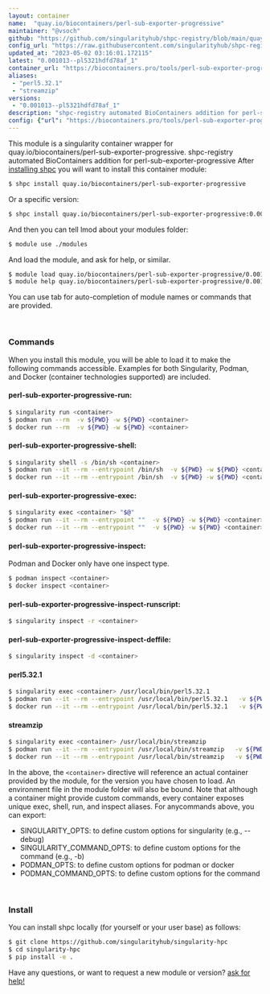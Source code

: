 ```yaml
---
layout: container
name:  "quay.io/biocontainers/perl-sub-exporter-progressive"
maintainer: "@vsoch"
github: "https://github.com/singularityhub/shpc-registry/blob/main/quay.io/biocontainers/perl-sub-exporter-progressive/container.yaml"
config_url: "https://raw.githubusercontent.com/singularityhub/shpc-registry/main/quay.io/biocontainers/perl-sub-exporter-progressive/container.yaml"
updated_at: "2023-05-02 03:16:01.172115"
latest: "0.001013--pl5321hdfd78af_1"
container_url: "https://biocontainers.pro/tools/perl-sub-exporter-progressive"
aliases:
 - "perl5.32.1"
 - "streamzip"
versions:
 - "0.001013--pl5321hdfd78af_1"
description: "shpc-registry automated BioContainers addition for perl-sub-exporter-progressive"
config: {"url": "https://biocontainers.pro/tools/perl-sub-exporter-progressive", "maintainer": "@vsoch", "description": "shpc-registry automated BioContainers addition for perl-sub-exporter-progressive", "latest": {"0.001013--pl5321hdfd78af_1": "sha256:96904b505f75355070c005cee752e450dea4e07533f51a3ded845eb8f0058220"}, "tags": {"0.001013--pl5321hdfd78af_1": "sha256:96904b505f75355070c005cee752e450dea4e07533f51a3ded845eb8f0058220"}, "docker": "quay.io/biocontainers/perl-sub-exporter-progressive", "aliases": {"perl5.32.1": "/usr/local/bin/perl5.32.1", "streamzip": "/usr/local/bin/streamzip"}}
---
```


This module is a singularity container wrapper for quay.io/biocontainers/perl-sub-exporter-progressive.
shpc-registry automated BioContainers addition for perl-sub-exporter-progressive
After [installing shpc](#install) you will want to install this container module:


```bash
$ shpc install quay.io/biocontainers/perl-sub-exporter-progressive
```

Or a specific version:

```bash
$ shpc install quay.io/biocontainers/perl-sub-exporter-progressive:0.001013--pl5321hdfd78af_1
```

And then you can tell lmod about your modules folder:

```bash
$ module use ./modules
```

And load the module, and ask for help, or similar.

```bash
$ module load quay.io/biocontainers/perl-sub-exporter-progressive/0.001013--pl5321hdfd78af_1
$ module help quay.io/biocontainers/perl-sub-exporter-progressive/0.001013--pl5321hdfd78af_1
```

You can use tab for auto-completion of module names or commands that are provided.

<br>

### Commands

When you install this module, you will be able to load it to make the following commands accessible.
Examples for both Singularity, Podman, and Docker (container technologies supported) are included.

#### perl-sub-exporter-progressive-run:

```bash
$ singularity run <container>
$ podman run --rm  -v ${PWD} -w ${PWD} <container>
$ docker run --rm  -v ${PWD} -w ${PWD} <container>
```

#### perl-sub-exporter-progressive-shell:

```bash
$ singularity shell -s /bin/sh <container>
$ podman run --it --rm --entrypoint /bin/sh  -v ${PWD} -w ${PWD} <container>
$ docker run --it --rm --entrypoint /bin/sh  -v ${PWD} -w ${PWD} <container>
```

#### perl-sub-exporter-progressive-exec:

```bash
$ singularity exec <container> "$@"
$ podman run --it --rm --entrypoint ""  -v ${PWD} -w ${PWD} <container> "$@"
$ docker run --it --rm --entrypoint ""  -v ${PWD} -w ${PWD} <container> "$@"
```

#### perl-sub-exporter-progressive-inspect:

Podman and Docker only have one inspect type.

```bash
$ podman inspect <container>
$ docker inspect <container>
```

#### perl-sub-exporter-progressive-inspect-runscript:

```bash
$ singularity inspect -r <container>
```

#### perl-sub-exporter-progressive-inspect-deffile:

```bash
$ singularity inspect -d <container>
```


#### perl5.32.1

```bash
$ singularity exec <container> /usr/local/bin/perl5.32.1
$ podman run --it --rm --entrypoint /usr/local/bin/perl5.32.1   -v ${PWD} -w ${PWD} <container> -c " $@"
$ docker run --it --rm --entrypoint /usr/local/bin/perl5.32.1   -v ${PWD} -w ${PWD} <container> -c " $@"
```


#### streamzip

```bash
$ singularity exec <container> /usr/local/bin/streamzip
$ podman run --it --rm --entrypoint /usr/local/bin/streamzip   -v ${PWD} -w ${PWD} <container> -c " $@"
$ docker run --it --rm --entrypoint /usr/local/bin/streamzip   -v ${PWD} -w ${PWD} <container> -c " $@"
```



In the above, the `<container>` directive will reference an actual container provided
by the module, for the version you have chosen to load. An environment file in the
module folder will also be bound. Note that although a container
might provide custom commands, every container exposes unique exec, shell, run, and
inspect aliases. For anycommands above, you can export:

 - SINGULARITY_OPTS: to define custom options for singularity (e.g., --debug)
 - SINGULARITY_COMMAND_OPTS: to define custom options for the command (e.g., -b)
 - PODMAN_OPTS: to define custom options for podman or docker
 - PODMAN_COMMAND_OPTS: to define custom options for the command

<br>

### Install

You can install shpc locally (for yourself or your user base) as follows:

```bash
$ git clone https://github.com/singularityhub/singularity-hpc
$ cd singularity-hpc
$ pip install -e .
```

Have any questions, or want to request a new module or version? [ask for help!](https://github.com/singularityhub/singularity-hpc/issues)